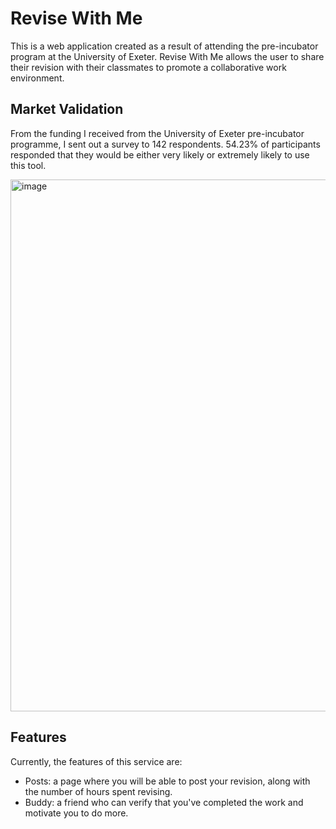 # Revise With Me
This is a web application created as a result of attending the pre-incubator program at the University of Exeter. Revise With Me allows the user to share their revision with their classmates to promote a collaborative work environment. 

## Market Validation
From the funding I received from the University of Exeter pre-incubator programme, I sent out a survey to 142 respondents.
54.23% of participants responded that they would be either very likely or extremely likely to use this tool.

<img width="851" alt="image" src="https://github.com/user-attachments/assets/516a0a6c-dfb2-4c3c-9343-3c3b06b1fe0a">


## Features
Currently, the features of this service are:
 - Posts: a page where you will be able to post your revision, along with the number of hours spent revising.
 - Buddy: a friend who can verify that you've completed the work and motivate you to do more.


